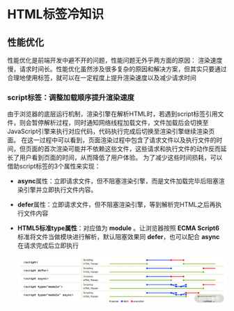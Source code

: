 # HTML标签冷知识

## 性能优化

性能优化是前端开发中避不开的问题，性能问题无外乎两方面的原因： 渲染速度慢，请求时间长。性能优化虽然涉及很多复杂的原因和解决方案，但其实只要通过合理地使用标签，就可以在一定程度上提升渲染速度以及减少请求时间

### script标签：调整加载顺序提升渲染速度

由于浏览器的底层运行机制，渲染引擎在解析HTML时，若遇到script标签引用文件，则会暂停解析过程，同时通知网络线程加载文件，文件加载后会切换至JavaScript引擎来执行对应代码，代码执行完成后切换至渲染引擎继续渲染页面。
在这一过程中可以看到，页面渲染过程中包含了请求文件以及执行文件的时间，但页面的首次渲染可能并不依赖这些文件，这些请求和执行文件的动作反而延长了用户看到页面的时间，从而降低了用户体验。
为了减少这些时间损耗，可以借助script标签的3个属性来实现：

* **async**属性：立即请求文件，但不阻塞渲染引擎，而是文件加载完毕后阻塞渲染引擎并立即执行文件内容。
* **defer**属性：立即请求文件，但不阻塞渲染引擎，等到解析完HTML之后再执行文件内容
* **HTML5标准type属性**：对应值为 **module** 。让浏览器按照 **ECMA Script6** 标准将文件当做模块进行解析，默认阻塞效果同 **defer**，也可以配合 **async** 在请求完成后立即执行

	<img src='./script标签属性.png'>